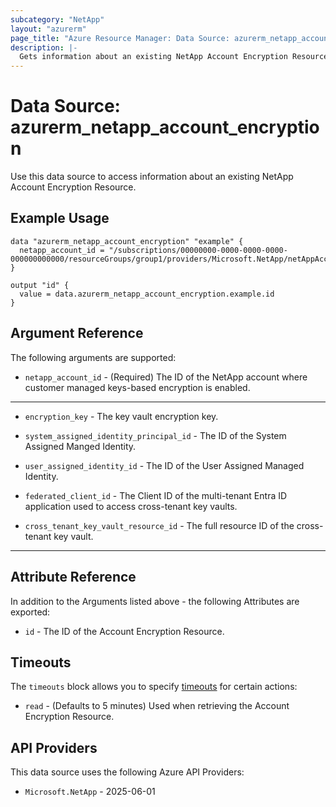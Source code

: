 ```yaml
---
subcategory: "NetApp"
layout: "azurerm"
page_title: "Azure Resource Manager: Data Source: azurerm_netapp_account_encryption"
description: |-
  Gets information about an existing NetApp Account Encryption Resource.
---
```


# Data Source: azurerm_netapp_account_encryption

Use this data source to access information about an existing NetApp Account Encryption Resource.

## Example Usage

```hcl
data "azurerm_netapp_account_encryption" "example" {
  netapp_account_id = "/subscriptions/00000000-0000-0000-0000-000000000000/resourceGroups/group1/providers/Microsoft.NetApp/netAppAccounts/account1"
}

output "id" {
  value = data.azurerm_netapp_account_encryption.example.id
}
```

## Argument Reference

The following arguments are supported:

* `netapp_account_id` - (Required) The ID of the NetApp account where customer managed keys-based encryption is enabled.

---

* `encryption_key` - The key vault encryption key.

* `system_assigned_identity_principal_id` - The ID of the System Assigned Manged Identity.

* `user_assigned_identity_id` - The ID of the User Assigned Managed Identity.

* `federated_client_id` - The Client ID of the multi-tenant Entra ID application used to access cross-tenant key vaults.

* `cross_tenant_key_vault_resource_id` - The full resource ID of the cross-tenant key vault.

---

## Attribute Reference

In addition to the Arguments listed above - the following Attributes are exported: 

* `id` - The ID of the Account Encryption Resource.

## Timeouts

The `timeouts` block allows you to specify [timeouts](https://developer.hashicorp.com/terraform/language/resources/configure#define-operation-timeouts) for certain actions:

* `read` - (Defaults to 5 minutes) Used when retrieving the Account Encryption Resource.

## API Providers
<!-- This section is generated, changes will be overwritten -->
This data source uses the following Azure API Providers:

* `Microsoft.NetApp` - 2025-06-01

